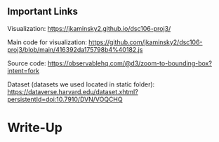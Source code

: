 ## Important Links

Visualization: https://jkaminsky2.github.io/dsc106-proj3/

Main code for visualization: https://github.com/jkaminsky2/dsc106-proj3/blob/main/416392da175798b4%40182.js

Source code: https://observablehq.com/@d3/zoom-to-bounding-box?intent=fork

Dataset (datasets we used located in static folder): https://dataverse.harvard.edu/dataset.xhtml?persistentId=doi:10.7910/DVN/VOQCHQ

# Write-Up

